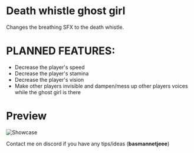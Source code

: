 # Death whistle ghost girl

Changes the breathing SFX to the death whistle.

# PLANNED FEATURES:
- Decrease the player's speed
- Decrease the player's stamina
- Decrease the player's vision
- Make other players invisible and dampen/mess up other players voices while the ghost girl is there

# Preview

![Showcase](https://github.com/basmannetjee/WhistlingGhost/assets/156799780/be6f34a0-407d-4cf6-9de1-b2d4de3e4248)


Contact me on discord if you have any tips/ideas (**basmannetjeee**)



